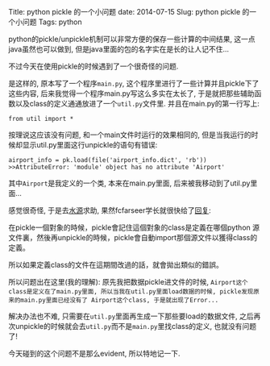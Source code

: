 Title: python pickle 的一个小问题
date: 2014-07-15
Slug: python pickle 的一个小问题
Tags: python

python的pickle/unpickle机制可以非常方便的保存一些计算的中间结果, 这一点java虽然也可以做到, 但是java里面的包的名字实在是长的让人记不住...

不过今天在使用pickle的时候遇到了一个很奇怪的问题. 

是这样的, 原本写了一个程序``main.py``, 这个程序里进行了一些计算并且pickle下了这些内容, 后来我觉得一个程序main.py写这么多实在太长了, 于是就把那些辅助函数以及class的定义通通放进了一个``util.py``文件里. 并且在main.py的第一行写上: 

``from util import *``

按理说这应该没有问题, 和一个main文件时运行的效果相同的, 但是当我运行的时候却显示util.py里面这行unpickle的语句有错误:

	airport_info = pk.load(file('airport_info.dict', 'rb')) 
	>>AttributeError: 'module' object has no attribute 'Airport'


其中``Airport``是我定义的一个类, 本来在main.py里面, 后来被我移动到了util.py里面...

感觉很奇怪, 于是去[水源](https://bbs.sjtu.edu.cn/frame2.html)求助, 果然fcfarseer学长就很快给了[回复](https://bbs.sjtu.edu.cn/bbscon,board,Script,file,M.1405431916.A.html):

>
在pickle一個對象的時候，pickle會記住這個對象的class是定義在哪個python
源文件裏，然後再unpickle的時候，pickle會自動import那個源文件以獲得class的定義。
>
所以如果定義class的文件在這期間改過的話，就會拋出類似的錯誤。


所以问题出在这里(我的理解): 原先我把数据pickle进文件的时候, ``Airport这个class是定义在了main.py里面, 所以当我在util.py里面load数据的时候, pickle发现原来的main.py里面已经没有了 Airport这个class, 于是就出现了Error...``

解决办法也不难, 只需要在``util.py``里面再生成一下那些要load的数据文件, 之后再次unpickle的时候就会去``util.py``而不是``main.py``里找class的定义, 也就没有问题了!

今天碰到的这个问题不是那么evident, 所以特地记一下.



